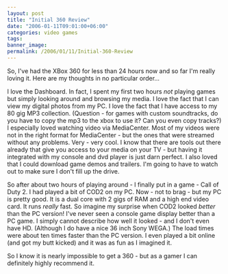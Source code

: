 ```yaml
---
layout: post
title: "Initial 360 Review"
date: "2006-01-11T09:01:00+06:00"
categories: video games 
tags: 
banner_image: 
permalink: /2006/01/11/Initial-360-Review
---
```


So, I've had the XBox 360 for less than 24 hours now and so far I'm really loving it. Here are my thoughts in no particular order...

I love the Dashboard. In fact, I spent my first two hours <i>not</i> playing games but simply looking around and browsing my media. I love the fact that I can view my digital photos from my PC. I love the fact that I have access to my 80 gig MP3 collection. (Question - for games with custom soundtracks, do you have to copy the mp3 to the xbox to use it? Can you even copy tracks?) I especially loved watching video via MediaCenter. Most of my videos were not in the right format for MediaCenter - but the ones that were streamed without any problems. Very - very cool. I know that there are tools out there already that give you access to your media on your TV - but having it integrated with my console and dvd player is just darn perfect. I also loved that I could download game demos and trailers. I'm going to have to watch out to make sure I don't fill up the drive. 

So after about two hours of playing around - I finally put in a game - Call of Duty 2. I had played a bit of COD2 on my PC. Now - not to brag - but my PC is pretty good. It is a dual core with 2 gigs of RAM and a high end video card. It runs <i>really</i> fast. So imagine my surprise when COD2 looked <i>better</i> than the PC version! I've never seen a console game display better than a PC game. I simply cannot describe how well it looked - and I don't even have HD. (Although I do have a nice 36 inch Sony WEGA.) The load times were about ten times faster than the PC version. I even played a bit online (and got my butt kicked) and it was as fun as I imagined it.

So I know it is nearly impossible to get a 360 - but as a gamer I can definitely highly recommend it.